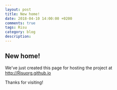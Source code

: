 ```yaml
---
layout: post
title: New home!
date: 2018-04-10 14:00:00 +0200
comments: true
tags: Risu
category: blog
description:
---
```


## New home!

We've just created this page for hosting the project at <http://Risuorg.github.io>

Thanks for visiting!
